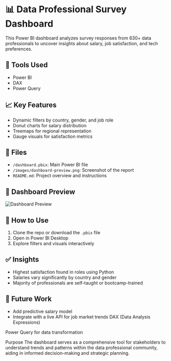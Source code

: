 # 📊 Data Professional Survey Dashboard

This Power BI dashboard analyzes survey responses from 630+ data professionals to uncover insights about salary, job satisfaction, and tech preferences.

## 🔧 Tools Used
- Power BI
- DAX
- Power Query

## 📈 Key Features
- Dynamic filters by country, gender, and job role
- Donut charts for salary distribution
- Treemaps for regional representation
- Gauge visuals for satisfaction metrics

## 📁 Files
- `/dashboard.pbix`: Main Power BI file
- `/images/dashboard-preview.png`: Screenshot of the report
- `README.md`: Project overview and instructions

## 📸 Dashboard Preview
![Dashboard Preview](images/dashboard-preview.png)

## 🚀 How to Use
1. Clone the repo or download the `.pbix` file
2. Open in Power BI Desktop
3. Explore filters and visuals interactively

## ✅ Insights
- Highest satisfaction found in roles using Python
- Salaries vary significantly by country and gender
- Majority of professionals are self-taught or bootcamp-trained

## 🧠 Future Work
- Add predictive salary model
- Integrate with a live API for job market trends
DAX (Data Analysis Expressions)

Power Query for data transformation​

Purpose
The dashboard serves as a comprehensive tool for stakeholders to understand trends and patterns within the data professional community, aiding in informed decision-making and strategic planning.​

